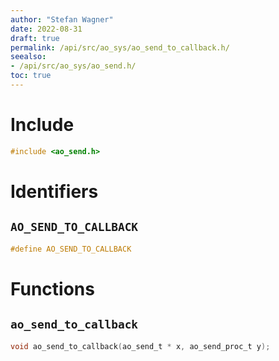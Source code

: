 ```yaml
---
author: "Stefan Wagner"
date: 2022-08-31
draft: true
permalink: /api/src/ao_sys/ao_send_to_callback.h/
seealso:
- /api/src/ao_sys/ao_send.h/
toc: true
---
```


# Include

```c
#include <ao_send.h>
```

# Identifiers

## `AO_SEND_TO_CALLBACK`

```c
#define AO_SEND_TO_CALLBACK
```

# Functions

## `ao_send_to_callback`

```c
void ao_send_to_callback(ao_send_t * x, ao_send_proc_t y);
```
